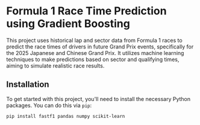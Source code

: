 # Formula 1 Race Time Prediction using Gradient Boosting

This project uses historical lap and sector data from Formula 1 races to predict the race times of drivers in future Grand Prix events, specifically for the 2025 Japanese and Chinese Grand Prix. It utilizes machine learning techniques to make predictions based on sector and qualifying times, aiming to simulate realistic race results.

## Installation

To get started with this project, you'll need to install the necessary Python packages. You can do this via `pip`:

```bash
pip install fastf1 pandas numpy scikit-learn
